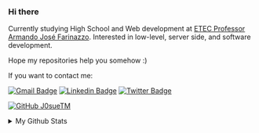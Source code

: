 ### Hi there

  Currently studying High School and Web development at [ETEC Professor Armando José Farinazzo](https://etecfernandopolis.com.br/site/inicio/). Interested in low-level, server side, and software development.

Hope my repositories help you somehow :)

If you want to contact me:

[![Gmail Badge](https://img.shields.io/badge/-jteodomo@gmail.com-red?style=flat-square&logo=Gmail&logoColor=white&link=mailto:jteodomo@gmail.com)](mailto:jteodomo@gmail.com)
[![Linkedin Badge](https://img.shields.io/badge/-Linkedin-blue?style=flat-square&logo=Linkedin&logoColor=white&link=https://www.linkedin.com/in/josué-teodoro-moreira-5998ab1a2/)](https://www.linkedin.com/in/josué-teodoro-moreira-5998ab1a2/) 
[![Twitter Badge](https://img.shields.io/badge/-@jozuteomo-blue?style=flat-square&labelColor=blue&logo=twitter&logoColor=white&link=https://twitter.com/jozuteomo)](https://twitter.com/jozuteomo)

[![GitHub J0sueTM](https://img.shields.io/github/followers/j0sueTM?label=follow&style=social)](https://github.com/J0sueTM)

<details>
  <summary>My Github Stats</summary>
  <br>

  <p align="center">
    <img align="center" src="https://github-readme-stats.vercel.app/api?username=J0sueTM&show_icons=true&theme=dracula" alt="Josué Teodoro Moreira's Github Stats" alt="Josué Teodoro Moreira's Github Status" />
  </p>
</details> 
